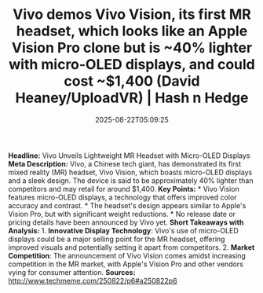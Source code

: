 ﻿---
title: "Vivo demos Vivo Vision, its first MR headset, which looks like an Apple Vision Pro clone but is ~40% lighter with micro-OLED displays, and could cost ~$1,400 (David Heaney/UploadVR) | Hash n Hedge"
date: "2025-08-22T05:09:25"
category: "Markets"
summary: ""
slug: "vivo-demos-vivo-vision-its-first-mr-headset-which-looks-like"
source_urls:
  - ""
seo:
  title: "Vivo demos Vivo Vision, its first MR headset, which looks like an Apple Vision Pro clone but is ~40% lighter with micro-OLED displays, and could cost ~$1,400 (David Heaney/UploadVR) | Hash n Hedge | Hash n Hedge"
  description: ""
  keywords: ["news", "markets", "brief"]
---
**Headline:** Vivo Unveils Lightweight MR Headset with Micro-OLED Displays  **Meta Description:** Vivo, a Chinese tech giant, has demonstrated its first mixed reality (MR) headset, Vivo Vision, which boasts micro-OLED displays and a sleek design. The device is said to be approximately 40% lighter than competitors and may retail for around $1,400.  **Key Points:**  * Vivo Vision features micro-OLED displays, a technology that offers improved color accuracy and contrast. * The headset's design appears similar to Apple's Vision Pro, but with significant weight reductions. * No release date or pricing details have been announced by Vivo yet.  **Short Takeaways with Analysis:**  1. **Innovative Display Technology**: Vivo's use of micro-OLED displays could be a major selling point for the MR headset, offering improved visuals and potentially setting it apart from competitors. 2. **Market Competition**: The announcement of Vivo Vision comes amidst increasing competition in the MR market, with Apple's Vision Pro and other vendors vying for consumer attention.  **Sources:** http://www.techmeme.com/250822/p6#a250822p6